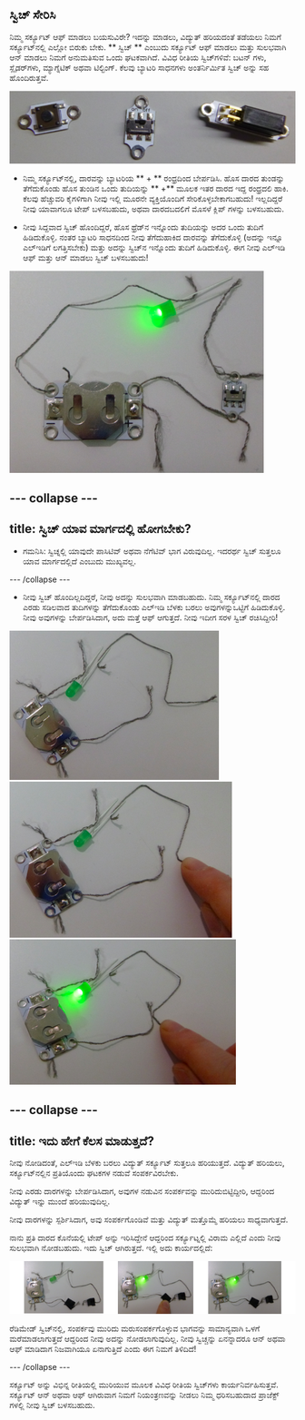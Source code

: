 ## ಸ್ವಿಚ್ ಸೇರಿಸಿ

ನಿಮ್ಮ ಸರ್ಕ್ಯೂಟ್ ಆಫ್ ಮಾಡಲು ಬಯಸುವಿರೇ? ಇದನ್ನು ಮಾಡಲು, ವಿದ್ಯುತ್ ಹರಿಯದಂತೆ ತಡೆಯಲು ನಿಮಗೆ ಸರ್ಕ್ಯೂಟ್‌ನಲ್ಲಿ ಎಲ್ಲೋ ಬಿರುಕು ಬೇಕು. ** ಸ್ವಿಚ್ ** ಎಂಬುದು ಸರ್ಕ್ಯೂಟ್ ಆಫ್ ಮಾಡಲು ಮತ್ತು ಸುಲಭವಾಗಿ ಆನ್ ಮಾಡಲು ನಿಮಗೆ ಅನುಮತಿಸುವ ಒಂದು ಘಟಕವಾಗಿದೆ. ವಿವಿಧ ರೀತಿಯ ಸ್ವಿಚ್‌ಗಳಿವೆ: ಬಟನ್ ಗಳು, ಸ್ಲೈಡರ್‌ಗಳು, ಮ್ಯಾಗ್ನೆಟಿಕ್ ಅಥವಾ ಟಿಲ್ಟಿಂಗ್. ಕೆಲವು ಬ್ಯಾಟರಿ ಸಾಧನಗಳು ಅಂತರ್ನಿರ್ಮಿತ ಸ್ವಿಚ್ ಅನ್ನು ಸಹ ಹೊಂದಿರುತ್ತವೆ.

![](images/switches.png)

+ ನಿಮ್ಮ ಸರ್ಕ್ಯೂಟ್‌ನಲ್ಲಿ, ದಾರವನ್ನು ಬ್ಯಾಟರಿಯ ** + ** ರಂಧ್ರದಿಂದ ಬೇರ್ಪಡಿಸಿ. ಹೊಸ ದಾರದ ತುಂಡನ್ನು ತೆಗೆದುಕೊಂಡು ಹೊಸ ತುಂಡಿನ ಒಂದು ತುದಿಯನ್ನು ** +** ಮೂಲಕ ಇತರ ದಾರದ ಇದ್ದ ರಂಧ್ರದಲಿ ಹಾಕಿ. ಕೆಲವು ಹೆಚ್ಚುವರಿ ಕೈಗಳಿಗಾಗಿ ನೀವು ಇಲ್ಲಿ ಮೂರನೇ ವ್ಯಕ್ತಿಯೊಂದಿಗೆ ಸೇರಿಕೊಳ್ಳಬೇಕಾಗಬಹುದು! ಇಲ್ಲದಿದ್ದರೆ ನೀವು ಯಾವಾಗಲೂ ಟೇಪ್ ಬಳಸಬಹುದು, ಅಥವಾ ದಾರದಬದಲಿಗೆ ಮೊಸಳೆ ಕ್ಲಿಪ್ ಗಳನ್ನು ಬಳಸಬಹುದು.

+ ನೀವು ಸಿದ್ದವಾದ ಸ್ವಿಚ್ ಹೊಂದಿದ್ದರೆ, ಹೊಸ ಥ್ರೆಡ್‌ನ ಇನ್ನೊಂದು ತುದಿಯನ್ನು ಅದರ ಒಂದು ತುದಿಗೆ ಹಿಡಿದುಕೊಳ್ಳಿ. ನಂತರ ಬ್ಯಾಟರಿ ಸಾಧನದಿಂದ ನೀವು ತೆಗೆದುಹಾಕಿದ ದಾರವನ್ನು ತೆಗೆದುಕೊಳ್ಳಿ (ಅದನ್ನು ಇನ್ನೂ ಎಲ್ಇಡಿಗೆ ಲಗತ್ತಿಸಬೇಕು) ಮತ್ತು ಅದನ್ನು ಸ್ವಿಚ್‌ನ ಇನ್ನೊಂದು ತುದಿಗೆ ಹಿಡಿದುಕೊಳ್ಳಿ. ಈಗ ನೀವು ಎಲ್ಇಡಿ ಆಫ್ ಮತ್ತು ಆನ್ ಮಾಡಲು ಸ್ವಿಚ್ ಬಳಸಬಹುದು!

![](images/switch_on_thread.png)

--- collapse ---
---
title: ಸ್ವಿಚ್ ಯಾವ ಮಾರ್ಗದಲ್ಲಿ ಹೋಗಬೇಕು?
---

+ ಗಮನಿಸಿ: ಸ್ವಿಚ್ನಲ್ಲಿ ಯಾವುದೇ ಪಾಸಿಟಿವ್ ಅಥವಾ ನೆಗೆಟಿವ್ ಭಾಗ ವಿರುವುದಿಲ್ಲ. ಇದರರ್ಥ ಸ್ವಿಚ್ ಸುತ್ತಲೂ ಯಾವ ಮಾರ್ಗದಲ್ಲಿದೆ ಎಂಬುದು ಮುಖ್ಯವಲ್ಲ.

--- /collapse ---

+ ನೀವು ಸ್ವಿಚ್ ಹೊಂದಿಲ್ಲದಿದ್ದರೆ, ನೀವು ಅದನ್ನು ಸುಲಭವಾಗಿ ಮಾಡಬಹುದು. ನಿಮ್ಮ ಸರ್ಕ್ಯೂಟ್‌ನಲ್ಲಿ ದಾರದ ಎರಡು ಸಡಿಲವಾದ ತುದಿಗಳನ್ನು ತೆಗೆದುಕೊಂಡು ಎಲ್ಇಡಿ ಬೆಳಕು ಬರಲು ಅವುಗಳನ್ನುಒಟ್ಟಿಗೆ ಹಿಡಿದುಕೊಳ್ಳಿ. ನೀವು ಅವುಗಳನ್ನು ಬೇರ್ಪಡಿಸಿದಾಗ, ಅದು ಮತ್ತೆ ಆಫ್ ಆಗುತ್ತದೆ. ನೀವು ಇದೀಗ ಸರಳ ಸ್ವಿಚ್ ರಚಿಸಿದ್ದೀರಿ!

![](images/switch_diy_thread_a.png) ![](images/switch_diy_thread_b.png) ![](images/switch_diy_thread_c.png)

--- collapse ---
---
title: ಇದು ಹೇಗೆ ಕೆಲಸ ಮಾಡುತ್ತದೆ?
---

ನೀವು ನೋಡಿದಂತೆ, ಎಲ್ಇಡಿ ಬೆಳಕು ಬರಲು ವಿದ್ಯುತ್ ಸರ್ಕ್ಯೂಟ್ ಸುತ್ತಲೂ ಹರಿಯುತ್ತದೆ. ವಿದ್ಯುತ್ ಹರಿಯಲು, ಸರ್ಕ್ಯೂಟ್‌ನಲ್ಲಿನ ಪ್ರತಿಯೊಂದು ಘಟಕಗಳ ನಡುವೆ ಸಂಪರ್ಕವಿರಬೇಕು.

ನೀವು ಎರಡು ದಾರಗಳನ್ನು ಬೇರ್ಪಡಿಸಿದಾಗ, ಅವುಗಳ ನಡುವಿನ ಸಂಪರ್ಕವನ್ನು ಮುರಿದುಬಿಟ್ಟಿದ್ದೀರಿ, ಆದ್ದರಿಂದ ವಿದ್ಯುತ್ ಇನ್ನು ಮುಂದೆ ಹರಿಯುವುದಿಲ್ಲ.

ನೀವು ದಾರಗಳನ್ನು ಸ್ಪರ್ಶಿಸಿದಾಗ, ಅವು ಸಂಪರ್ಕಗೊಂಡಿವೆ ಮತ್ತು ವಿದ್ಯುತ್ ಮತ್ತೊಮ್ಮೆ ಹರಿಯಲು ಸಾಧ್ಯವಾಗುತ್ತದೆ.

ನಾನು ಪ್ರತಿ ದಾರದ ಕೊನೆಯಲ್ಲಿ ಟೇಪ್ ಅನ್ನು ಇರಿಸಿದ್ದೇನೆ ಆದ್ದರಿಂದ ಸರ್ಕ್ಯೂಟ್ನಲ್ಲಿ ವಿರಾಮ ಎಲ್ಲಿದೆ ಎಂದು ನೀವು ಸುಲಭವಾಗಿ ನೋಡಬಹುದು. ಇದು ಸ್ವಿಚ್ ಆಗಿರುತ್ತದೆ. ಇಲ್ಲಿ ಅದು ಕಾರ್ಯದಲ್ಲಿದೆ:

![](images/switch_diy_tape_abc_120_650.png)

ರೆಡಿಮೇಡ್ ಸ್ವಿಚ್‌ನಲ್ಲಿ, ಸಂಪರ್ಕವು ಮುರಿದು ಮರುಸಂಪರ್ಕಗೊಳ್ಳುವ ಭಾಗವನ್ನು ಸಾಮಾನ್ಯವಾಗಿ ಒಳಗೆ ಮರೆಮಾಡಲಾಗುತ್ತದೆ ಆದ್ದರಿಂದ ನೀವು ಅದನ್ನು ನೋಡಲಾಗುವುದಿಲ್ಲ. ನೀವು ಸ್ವಿಚ್ಚನ್ನು ಏನನ್ನಾದರೂ ಆನ್ ಅಥವಾ ಆಫ್ ಮಾಡಿದಾಗ ನಿಜವಾಗಿಯೂ ಏನಾಗುತ್ತಿದೆ ಎಂದು ಈಗ ನಿಮಗೆ ತಿಳಿದಿದೆ!

--- /collapse ---

ಸರ್ಕ್ಯೂಟ್ ಅನ್ನು ವಿಭಿನ್ನ ರೀತಿಯಲ್ಲಿ ಮುರಿಯುವ ಮೂಲಕ ವಿವಿಧ ರೀತಿಯ ಸ್ವಿಚ್‌ಗಳು ಕಾರ್ಯನಿರ್ವಹಿಸುತ್ತವೆ. ಸರ್ಕ್ಯೂಟ್ ಆನ್ ಅಥವಾ ಆಫ್ ಆಗಿರುವಾಗ ನಿಮಗೆ ನಿಯಂತ್ರಣವನ್ನು ನೀಡಲು ನಿಮ್ಮ ಧರಿಸಬಹುದಾದ ಪ್ರಾಜೆಕ್ಟ್ ಗಳಲ್ಲಿ ನೀವು ಸ್ವಿಚ್ ಬಳಸಬಹುದು.
